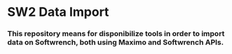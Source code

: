 # SW2 Data Import 

### This repository means for disponibilize tools in order to import data on Softwrench, both using Maximo and Softwrench APIs.